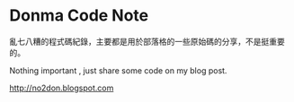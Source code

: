 # Donma Code Note

亂七八糟的程式碼紀錄，主要都是用於部落格的一些原始碼的分享，不是挺重要的。

Nothing important , just share some code on my blog post.

http://no2don.blogspot.com


